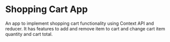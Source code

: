 # Shopping Cart App

An app to implement shopping cart functionality using Context API and reducer.
It has features to add and remove item to cart and change cart item quantity and cart total.
